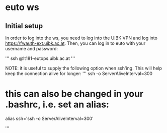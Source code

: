 # euto ws 

## Initial setup  

In order to log into the ws, you need to log into the UIBK VPN and log into https://fwauth-ext.uibk.ac.at. Then, you can log in to euto with your username and password:  

'''
ssh <user>@lt181-eutops.uibk.ac.at
'''

NOTE: it is useful to supply the following option when ssh'ing. This will help keep the connection alive for longer:
'''
ssh -o ServerAliveInterval=300

# this can also be changed in your .bashrc, i.e. set an alias:
alias ssh='ssh -o ServerAliveInterval=300'  

''' 



